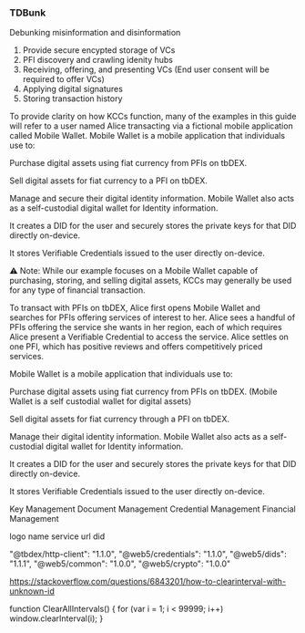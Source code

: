 ### TDBunk

Debunking misinformation and disinformation

1. Provide secure encypted storage of VCs
2. PFI discovery and crawling idenity hubs
3. Receiving, offering, and presenting VCs (End user consent will be required to offer VCs)
4. Applying digital signatures
5. Storing transaction history


To provide clarity on how KCCs function, many of the examples in this guide will refer to a user named Alice transacting via a fictional mobile application called Mobile Wallet. Mobile Wallet is a mobile application that individuals use to:


Purchase digital assets using fiat currency from PFIs on tbDEX.

Sell digital assets for fiat currency to a PFI on tbDEX.

Manage and secure their digital identity information. Mobile Wallet also acts as a self-custodial digital wallet for Identity information.

It creates a DID for the user and securely stores the private keys for that DID directly on-device.

It stores Verifiable Credentials issued to the user directly on-device.



⚠️ Note: While our example focuses on a Mobile Wallet capable of purchasing, storing, and selling digital assets, KCCs may generally be used for any type of financial transaction.


To transact with PFIs on tbDEX, Alice first opens Mobile Wallet and searches for PFIs offering services of interest to her. Alice sees a handful of PFIs offering the service she wants in her region, each of which requires Alice present a Verifiable Credential to access the service. Alice settles on one PFI, which has positive reviews and offers competitively priced services.


Mobile Wallet is a mobile application that individuals use to:

Purchase digital assets using fiat currency from PFIs on tbDEX. (Mobile Wallet is a self custodial wallet for digital assets)

Sell digital assets for fiat currency through a PFI on tbDEX.

Manage their digital identity information. Mobile Wallet also acts as a self-custodial digital wallet for Identity information.

It creates a DID for the user and securely stores the private keys for that DID directly on-device.

It stores Verifiable Credentials issued to the user directly on-device.

Key Management
Document Management
Credential Management
Financial Management


logo
name
service url
did


"@tbdex/http-client": "1.1.0",
"@web5/credentials": "1.1.0",
"@web5/dids": "1.1.1",
"@web5/common": "1.0.0",
"@web5/crypto": "1.0.0"

https://stackoverflow.com/questions/6843201/how-to-clearinterval-with-unknown-id

function ClearAllIntervals() {
    for (var i = 1; i < 99999; i++)
        window.clearInterval(i);
}